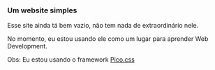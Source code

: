 ### Um website simples
Esse site ainda tá bem vazio, não tem nada de extraordinário nele.

No momento, eu estou usando ele como um lugar para aprender Web Development.  

Obs: Eu estou usando o framework [Pico.css](https://picocss.com)